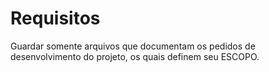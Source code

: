 # Requisitos

Guardar somente arquivos que documentam os pedidos de desenvolvimento do projeto, os quais definem seu ESCOPO.
